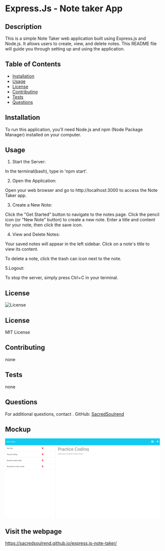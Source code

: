 # Express.Js - Note taker App

## Description
This is a simple Note Taker web application built using Express.js and Node.js. It allows users to create, view, and delete notes. This README file will guide you through setting up and using the application.

## Table of Contents
- [Installation](#installation)
- [Usage](#usage)
- [License](#license)
- [Contributing](#contributing)
- [Tests](#tests)
- [Questions](#questions)

## Installation
To run this application, you'll need Node.js and npm (Node Package Manager) installed on your computer. 

## Usage
1. Start the Server: 

In the terminal(bash), type in 'npm start'.

2. Open the Application: 

Open your web browser and go to http://localhost:3000 to access the Note Taker app.

3. Create a New Note:

Click the "Get Started" button to navigate to the notes page.
Click the pencil icon (or "New Note" button) to create a new note.
Enter a title and content for your note, then click the save icon.

4. View and Delete Notes:

Your saved notes will appear in the left sidebar.
Click on a note's title to view its content.

To delete a note, click the trash can icon next to the note.

5.Logout:

To stop the server, simply press Ctrl+C in your terminal.

## License
![License](https://img.shields.io/badge/license-MIT-yellow)

## License

MIT License

## Contributing
none

## Tests
none

## Questions
For additional questions, contact .
GitHub: [SacredSoulrend](https://github.com/SacredSoulrend)

## Mockup
![Alt text](<Express.js note taker screenshot 2.png>)

## Visit the webpage
https://sacredsoulrend.github.io/express.js-note-taker/
